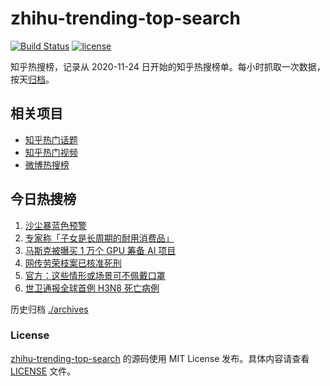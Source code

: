 # zhihu-trending-top-search

[![Build Status](https://github.com/justjavac/zhihu-trending-top-search/workflows/ci/badge.svg?branch=main)](https://github.com/justjavac/zhihu-trending-top-search/actions)
[![license](https://img.shields.io/github/license/justjavac/zhihu-trending-top-search)](https://github.com/justjavac/zhihu-trending-top-search/blob/main/LICENSE)

知乎热搜榜，记录从 2020-11-24 日开始的知乎热搜榜单。每小时抓取一次数据，按天[归档](./archives)。

## 相关项目

- [知乎热门话题](https://github.com/justjavac/zhihu-trending-hot-questions)
- [知乎热门视频](https://github.com/justjavac/zhihu-trending-hot-video)
- [微博热搜榜](https://github.com/justjavac/weibo-trending-hot-search)

## 今日热搜榜

<!-- BEGIN -->
<!-- 最后更新时间 Thu Apr 13 2023 07:06:34 GMT+0800 (China Standard Time) -->

1. [沙尘暴蓝色预警](https://www.zhihu.com/search?q=%E6%B2%99%E5%B0%98%E6%9A%B4%E8%93%9D%E8%89%B2%E9%A2%84%E8%AD%A6)
1. [专家称「子女是长周期的耐用消费品」](https://www.zhihu.com/search?q=%E4%B8%93%E5%AE%B6%E7%A7%B0%E3%80%8C%E5%AD%90%E5%A5%B3%E6%98%AF%E9%95%BF%E5%91%A8%E6%9C%9F%E7%9A%84%E8%80%90%E7%94%A8%E6%B6%88%E8%B4%B9%E5%93%81%E3%80%8D)
1. [马斯克被曝买 1 万个 GPU 筹备 AI 项目](https://www.zhihu.com/search?q=%E9%A9%AC%E6%96%AF%E5%85%8B%E8%A2%AB%E6%9B%9D%E4%B9%B0%201%20%E4%B8%87%E4%B8%AA%20GPU%20%E7%AD%B9%E5%A4%87%20AI%20%E9%A1%B9%E7%9B%AE)
1. [网传劳荣枝案已核准死刑](https://www.zhihu.com/search?q=%E7%BD%91%E4%BC%A0%E5%8A%B3%E8%8D%A3%E6%9E%9D%E6%A1%88%E5%B7%B2%E6%A0%B8%E5%87%86%E6%AD%BB%E5%88%91)
1. [官方：这些情形或场景可不佩戴口罩](https://www.zhihu.com/search?q=%E5%AE%98%E6%96%B9%EF%BC%9A%E8%BF%99%E4%BA%9B%E6%83%85%E5%BD%A2%E6%88%96%E5%9C%BA%E6%99%AF%E5%8F%AF%E4%B8%8D%E4%BD%A9%E6%88%B4%E5%8F%A3%E7%BD%A9)
1. [世卫通报全球首例 H3N8 死亡病例](https://www.zhihu.com/search?q=%E4%B8%96%E5%8D%AB%E9%80%9A%E6%8A%A5%E5%85%A8%E7%90%83%E9%A6%96%E4%BE%8B%20H3N8%20%E6%AD%BB%E4%BA%A1%E7%97%85%E4%BE%8B)

<!-- END -->

历史归档 [./archives](./archives)

### License

[zhihu-trending-top-search](https://github.com/justjavac/zhihu-trending-top-search) 的源码使用 MIT License
发布。具体内容请查看 [LICENSE](./LICENSE) 文件。

